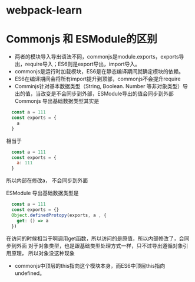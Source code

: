 # webpack-learn


# Commonjs 和 ESModule的区别

- 两者的模块导入导出语法不同，commonjs是module.exports，exports导出，require导入；ES6则是export导出，import导入。
- commonjs是运行时加载模块，ES6是在静态编译期间就确定模块的依赖。
- ES6在编译期间会将所有import提升到顶部，commonjs不会提升require
- Comminjs针对基本数据类型（String, Boolean. Number 等非对象类型）导出的值，当改变是不会同步到外部，ESModule导出的值会同步到外部
Commonjs 导出基础数据类型其实是
```javascript
  const a = 111
  const exports = {
    a
  }
```
相当于
```javascript
  const a = 111
  const exports = {
    a: 111
  }
```
所以内部在修改a， 不会同步到外面

ESModule 导出基础数据类型是
```javascript
  const a = 111
  const exports = {}
  Object.definedProtopy(exports, a , {
    get: () => a
  })
```
在访问的时候相当于啊调用get函数，所以访问的是原值，所以内部修改了，会同步到外面
对于对象类型，也是跟基础类型处理方式一样，只不过导出遵循对象引用原理， 所以对象没这种现象

- commonjs中顶层的this指向这个模块本身，而ES6中顶层this指向undefined。
